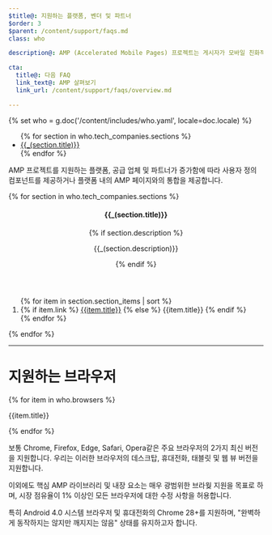 ```yaml
---
$title@: 지원하는 플랫폼, 벤더 및 파트너
$order: 3
$parent: /content/support/faqs.md
class: who

description@: AMP (Accelerated Mobile Pages) 프로젝트는 게시자가 모바일 친화적인 콘텐츠를 한 번만 만들고 즉시로딩할 수있는 오픈 소스 이니셔티브입니다. – Accelerated Mobile Pages Project

cta:
  title@: 다음 FAQ
  link_text@: AMP 살펴보기
  link_url: /content/support/faqs/overview.md

---
```

{% set who = g.doc('/content/includes/who.yaml', locale=doc.locale) %}

<div class="inline-toc">
  <ul>
    {% for section in who.tech_companies.sections %}
      <li><a href="#{{section.title|slug}}">{{_(section.title)}}</a></li>
    {% endfor %}
  </ul>
</div>

AMP 프로젝트를 지원하는 플랫폼, 공급 업체 및 파트너가 증가함에 따라 사용자 정의 컴포넌트를 제공하거나 플랫폼 내의 AMP 페이지와의 통합을 제공합니다.

<div class="who-container">
  <amp-accordion>
  {% for section in who.tech_companies.sections %}
    <section id="{{section.title|slug}}" {% if loop.index == 1 %}expanded{% endif %}>
      <header class="accordion-header">
        <h4 class="accordion-title">{{_(section.title)}}</h4>
        {% if section.description %}<p>{{_(section.description)}}</p>{% endif %}
      </header>
      <div class="accordion-content">
        <ol class="item-container">
        {% for item in section.section_items | sort %}
          <li class="item">
            {% if item.link %}
              <a href="{{item.link}}">{{item.title}}</a>
            {% else %}
              {{item.title}}
            {% endif %}
          </li>
        {% endfor %}
        </ol>
      </div>
    </section>
  {% endfor %}
  </amp-accordion>
</div>

<hr>

# 지원하는 브라우저

<div class="browser-container">
{% for item in who.browsers %}
  <div class="browser">
    <amp-img width="75"
        height="75"
        layout="responsive"
        src="{{item.img}}"></amp-img>
    <p class="browser-title">{{item.title}}</p>
  </div>
{% endfor %}
</div>

보통 Chrome, Firefox, Edge, Safari, Opera같은 주요 브라우저의 2가지 최신 버전을 지원합니다.
우리는 이러한 브라우저의 데스크탑, 휴대전화, 태블릿 및 웹 뷰 버전을 지원합니다.

이외에도 핵심 AMP 라이브러리 및 내장 요소는 매우 광범위한 브라웢 지원을 목표로 하며,
시장 점유율이 1% 이상인 모든 브라우저에 대한 수정 사항을 허용합니다.

특히 Android 4.0 시스템 브라우저 및 휴대전화의 Chrome 28+를 지원하며,
"완벽하게 동작하지는 않지만 깨지지는 않음" 상태를 유지하고자 합니다.
